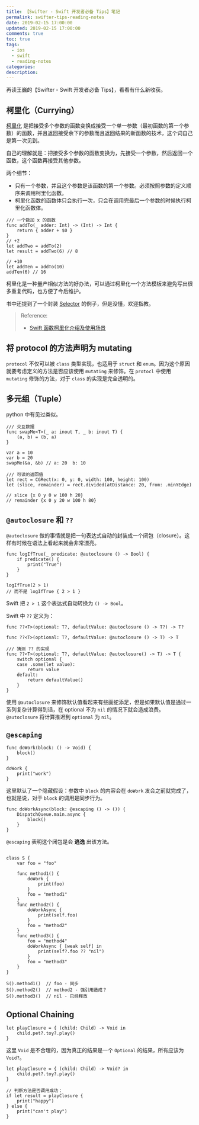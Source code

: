 ```yaml
---
title: 【Swifter - Swift 开发者必备 Tips】笔记
permalink: swifter-tips-reading-notes
date: 2019-02-15 17:00:00
updated: 2019-02-15 17:00:00
comments: true
toc: true
tags:
  - ios
  - swift
  - reading-notes
categories:
description:
---
```


再读王巍的【Swifter - Swift 开发者必备 Tips】，看看有什么新收获。

## 柯里化（Currying）

[柯里化](https://zh.wikipedia.org/wiki/%E6%9F%AF%E9%87%8C%E5%8C%96]) 是把接受多个参数的函数变换成接受一个单一参数（最初函数的第一个参数）的函数，并且返回接受余下的参数而且返回结果的新函数的技术，这个词自己是第一次见到。

自己的理解就是：把接受多个参数的函数变换为，先接受一个参数，然后返回一个函数，这个函数再接受其他参数。

两个细节：

- 只有一个参数，并且这个参数是该函数的第一个参数。必须按照参数的定义顺序来调用柯里化函数。
- 柯里化函数的函数体只会执行一次，只会在调用完最后一个参数的时候执行柯里化函数体。

<!-- more -->

```
/// 一个数加 x 的函数
func addTo(_ adder: Int) -> (Int) -> Int {
    return { adder + $0 }
}
// +2
let addTwo = addTo(2)
let result = addTwo(6) // 8

// +10
let addTen = addTo(10)
addTen(6) // 16
```

柯里化是一种量产相似方法的好办法，可以通过柯里化一个方法模板来避免写出很多重复代码，也方便了今后维护。

书中还提到了一个封装 [Selector](https://oleb.net/blog/2014/07/swift-instance-methods-curried-functions/?utm_campaign=iOS_Dev_Weekly_Issue_157&utm_medium=email&utm_source=iOS%252BDev%252BWeekly) 的例子，但是没懂，欢迎指教。

> Reference:
>
> - [Swift 函数柯里化介绍及使用场景](https://www.jianshu.com/p/5b27fec8c616)

## 将 protocol 的方法声明为 mutating

`protocol` 不仅可以被 `class` 类型实现，也适用于 `struct` 和 `enum`。因为这个原因就要考虑定义的方法是否应该使用 `mutating` 来修饰。在 `protocl` 中使用 `mutating` 修饰的方法，对于 `class` 的实现是完全透明的。

## 多元组（Tuple）

python 中有见过类似。

```
/// 交互数据
func swapMe<T>(_ a: inout T, _ b: inout T) {
    (a, b) = (b, a)
}

var a = 10
var b = 20
swapMe(&a, &b) // a: 20  b: 10
```

```
/// 可读的返回值
let rect = CGRect(x: 0, y: 0, width: 100, height: 100)
let (slice, remainder) = rect.divided(atDistance: 20, from: .minYEdge)

// slice {x 0 y 0 w 100 h 20}
// remainder {x 0 y 20 w 100 h 80}
```

## `@autoclosure` 和 `??`

`@autoclosure` 做的事情就是把一句表达式自动的封装成一个闭包（closure）。这样有时候在语法上看起来就会非常漂亮。

```
func logIfTrue(_ predicate: @autoclosure () -> Bool) {
    if predicate() {
        print("True")
    }
}

logIfTrue(2 > 1)
// 而不是 logIfTrue { 2 > 1 }
```

Swift 把 `2 > 1` 这个表达式自动转换为 `() -> Bool`。

Swift 中 `??` 定义为：

```
func ??<T>(optional: T?, defaultValue: @autoclosure () -> T?) -> T?

func ??<T>(optional: T?, defaultValue: @autoclosure () -> T) -> T
```

```
/// 猜测 ?? 的实现
func ??<T>(optional: T?, defaultValue: @autoclosure() -> T) -> T {
    switch optional {
    case .some(let value):
        return value
    default:
        return defaultValue()
    }
}
```

使用 `@autoclosure` 来修饰默认值看起来有些画蛇添足，但是如果默认值是通过一系列复杂计算得到话，在 optional 不为 `nil` 的情况下就会造成浪费。`@autoclosure` 将计算推迟到 `optional` 为 `nil`。

## `@escaping`

```
func doWork(block: () -> Void) {
    block()
}

doWork {
    print("work")
}
```

这里默认了一个隐藏假设：参数中 `block` 的内容会在 `doWork` 发会之前就完成了，也就是说，对于 `block` 的调用是同步行为。

```
func doWorkAsync(block: @escaping () -> ()) {
    DispatchQueue.main.async {
        block()
    }
}
```

`@escaping` 表明这个闭包是会 **逃逸** 出该方法。

```

class S {
    var foo = "foo"

    func method1() {
        doWork {
            print(foo)
        }
        foo = "method1"
    }
    func method2() {
        doWorkAsync {
            print(self.foo)
        }
        foo = "method2"
    }
    func method3() {
        foo = "method4"
        doWorkAsync { [weak self] in
            print(self?.foo ?? "nil")
        }
        foo = "method3"
    }
}

S().method1()  // foo - 同步
S().method2()  // method2 - 强引用造成？
S().method3()  // nil - 已经释放
```

## Optional Chaining

```
let playClosure = { (child: Child) -> Void in
    child.pet?.toy?.play()
}
```

这里 `Void` 是不合理的，因为真正的结果是一个 `Optional` 的结果，所有应该为 `Void?`。

```
let playClosure = { (child: Child) -> Void? in
    child.pet?.toy?.play()
}

// 判断方法是否调用成功：
if let result = playClosure {
    print("happy")
} else {
    print("can't play")
}
```
